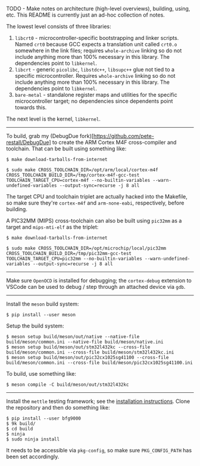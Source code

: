 TODO - Make notes on architecture (high-level overviews), building, using, etc.  This README is currently just an ad-hoc collection of notes.

The lowest level consists of three libraries:
1. `libcrt0` - microcontroller-specific bootstrapping and linker scripts.  Named `crt0` because GCC expects a translation unit called `crt0.o` somewhere in the link files; requires `whole-archive` linking so do not include anything more than 100% necessary in this library.  The dependencies point to `libkernel`.
2. `libcrt` - generic `picolibc`, `libstdc++`, `libsupc++` glue not tied to a specific microcontroller.  Requires `whole-archive` linking so do not include anything more than 100% necessary in this library.  The dependencies point to `libkernel`.
3. `bare-metal` - standalone register maps and utilities for the specific microcontroller target; no dependencies since dependents point towards this.

The next level is the kernel, `libkernel`.

---

To build, grab my (DebugDue fork)[https://github.com/pete-restall/DebugDue] to create the ARM Cortex M4F cross-compiler and toolchain.  That can be built using something like:
```
$ make download-tarballs-from-internet

$ sudo make CROSS_TOOLCHAIN_DIR=/opt/arm/local/cortex-m4f CROSS_TOOLCHAIN_BUILD_DIR=/tmp/cortex-m4f-gcc-test TOOLCHAIN_TARGET_CPU=cortex-m4f --no-builtin-variables --warn-undefined-variables --output-sync=recurse -j 8 all
```
The target CPU and toolchain triplet are actually hacked into the Makefile, so make sure they're `cortex-m4f` and `arm-none-eabi`, respectively, before building.

A PIC32MM (MIPS) cross-toolchain can also be built using `pic32mm` as a target and `mips-mti-elf` as the triplet:
```
$ make download-tarballs-from-internet

$ sudo make CROSS_TOOLCHAIN_DIR=/opt/microchip/local/pic32mm CROSS_TOOLCHAIN_BUILD_DIR=/tmp/pic32mm-gcc-test TOOLCHAIN_TARGET_CPU=pic32mm --no-builtin-variables --warn-undefined-variables --output-sync=recurse -j 8 all
```

---

Make sure `OpenOCD` is installed for debugging; the `cortex-debug` extension to VSCode can be used to debug / step through an attached device via `gdb`.

---

Install the `meson` build system:
```
$ pip install --user meson
```

Setup the build system:
```
$ meson setup build/meson/out/native --native-file build/meson/common.ini --native-file build/meson/native.ini
$ meson setup build/meson/out/stm32l432kc --cross-file build/meson/common.ini --cross-file build/meson/stm32l432kc.ini
$ meson setup build/meson/out/pic32cx1025sg41100 --cross-file build/meson/common.ini --cross-file build/meson/pic32cx1025sg41100.ini
```

To build, use something like:
```
$ meson compile -C build/meson/out/stm32l432kc
```

---

Install the `mettle` testing framework; see the [installation instructions](https://github.com/jimporter/mettle/blob/master/doc/install.md).
Clone the repository and then do something like:
```
$ pip install --user bfg9000
$ 9k build/
$ cd build
$ ninja
$ sudo ninja install
```

It needs to be accessible via `pkg-config`, so make sure `PKG_CONFIG_PATH` has been set accordingly.

